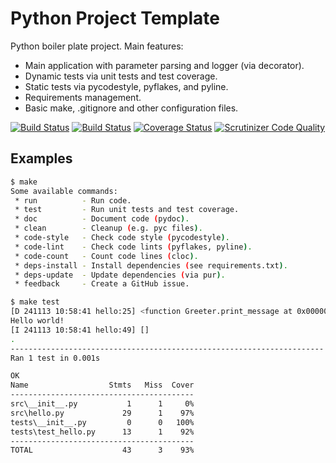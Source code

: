# Python Project Template
Python boiler plate project. Main features:

* Main application with parameter parsing and logger (via decorator).
* Dynamic tests via unit tests and test coverage.
* Static tests via pycodestyle, pyflakes, and pyline.
* Requirements management.
* Basic make, .gitignore and other configuration files.

[![Build Status](https://github.com/guimatech/python-project-template/workflows/Build-Test/badge.svg)](https://github.com/guimatech/python-project-template/actions) 
[![Build Status](https://travis-ci.org/guimatech/python-project-template.svg?branch=main)](https://travis-ci.org/guimatech/python-project-template) 
[![Coverage Status](https://coveralls.io/repos/github/guimatech/python-project-template/badge.svg?branch=main)](https://coveralls.io/github/guimatech/python-project-template?branch=main) 
[![Scrutinizer Code Quality](https://scrutinizer-ci.com/g/guimatech/python-project-template/badges/quality-score.png?b=main)](https://scrutinizer-ci.com/g/guimatech/python-project-template/?branch=main)

## Examples

```bash
$ make
Some available commands:
 * run          - Run code.
 * test         - Run unit tests and test coverage.
 * doc          - Document code (pydoc).
 * clean        - Cleanup (e.g. pyc files).
 * code-style   - Check code style (pycodestyle).
 * code-lint    - Check code lints (pyflakes, pyline).
 * code-count   - Count code lines (cloc).
 * deps-install - Install dependencies (see requirements.txt).
 * deps-update  - Update dependencies (via pur).
 * feedback     - Create a GitHub issue.
```

```bash
$ make test
[D 241113 10:58:41 hello:25] <function Greeter.print_message at 0x0000028EB3F71580>
Hello world!
[I 241113 10:58:41 hello:49] []
.
----------------------------------------------------------------------
Ran 1 test in 0.001s

OK
Name                  Stmts   Miss  Cover
-----------------------------------------
src\__init__.py           1      1     0%
src\hello.py             29      1    97%
tests\__init__.py         0      0   100%
tests\test_hello.py      13      1    92%
-----------------------------------------
TOTAL                    43      3    93%
```